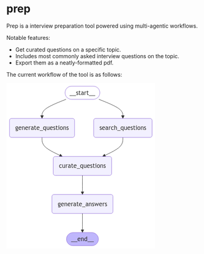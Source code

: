 # prep
Prep is a interview preparation tool powered using multi-agentic workflows.

Notable features:
- Get curated questions on a specific topic.
- Includes most commonly asked interview questions on the topic.
- Export them as a neatly-formatted pdf.

The current workflow of the tool is as follows:

![Workflow Graph](graph.png)
